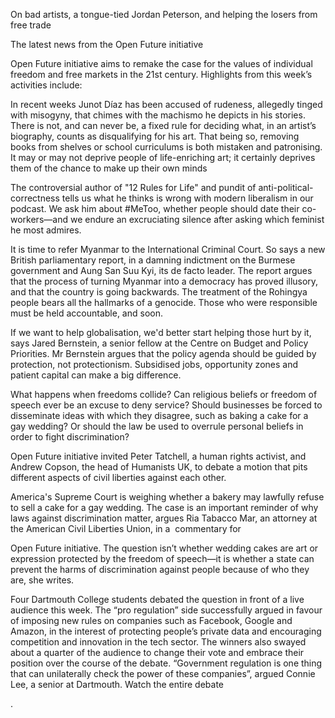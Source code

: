 On bad artists, a tongue-tied Jordan Peterson, and helping the losers from free trade 

The latest news from the Open Future initiative

 Open Future initiative aims to remake the case for the values of individual freedom and free markets in the 21st century. Highlights from this week’s activities include: 

In recent weeks Junot Díaz has been accused of rudeness, allegedly tinged with misogyny, that chimes with the machismo he depicts in his stories. There is not, and can never be, a fixed rule for deciding what, in an artist’s biography, counts as disqualifying for his art. That being so, removing books from shelves or school curriculums is both mistaken and patronising. It may or may not deprive people of life-enriching art; it certainly deprives them of the chance to make up their own minds

The controversial author of "12 Rules for Life" and pundit of anti-political-correctness tells us what he thinks is wrong with modern liberalism in our podcast. We ask him about #MeToo, whether people should date their co-workers—and we endure an excruciating silence after asking which feminist he most admires.  

It is time to refer Myanmar to the International Criminal Court. So says a new British parliamentary report, in a damning indictment on the Burmese government and Aung San Suu Kyi, its de facto leader. The report argues that the process of turning Myanmar into a democracy has proved illusory, and that the country is going backwards. The treatment of the Rohingya people bears all the hallmarks of a genocide. Those who were responsible  must be held accountable, and soon.

If we want to help globalisation, we'd better start helping those hurt by it, says Jared Bernstein, a senior fellow at the Centre on Budget and Policy Priorities. Mr Bernstein argues that the policy agenda should be guided by protection, not protectionism. Subsidised jobs, opportunity zones and patient capital can make a big difference.

What happens when freedoms collide? Can religious beliefs or freedom of speech ever be an excuse to deny service? Should businesses be forced to disseminate ideas with which they disagree, such as baking a cake for a gay wedding? Or should the law be used to overrule personal beliefs in order to fight discrimination? 

 Open Future initiative invited Peter Tatchell, a human rights activist, and Andrew Copson, the head of Humanists UK, to debate a motion that pits different aspects of civil liberties against each other. 

America's Supreme Court is weighing whether a bakery may lawfully refuse to sell a cake for a gay wedding. The case is an important reminder of why laws against discrimination matter, argues Ria Tabacco Mar, an attorney at the American Civil Liberties Union, in a  commentary for 

 Open Future initiative. The question isn’t whether wedding cakes are art or expression protected by the freedom of speech—it is whether a state can prevent the harms of discrimination against people because of who they are, she writes. 

Four Dartmouth College students debated the question in front of a live audience this week. The “pro regulation” side successfully argued in favour of imposing new rules on companies such as Facebook, Google and Amazon, in the interest of protecting people’s private data and encouraging competition and innovation in the tech sector. The winners also swayed about a quarter of the audience to change their vote and embrace their position over the course of the debate. “Government regulation is one thing that can unilaterally check the power of these companies”, argued Connie Lee, a senior at Dartmouth. Watch the entire debate 

.